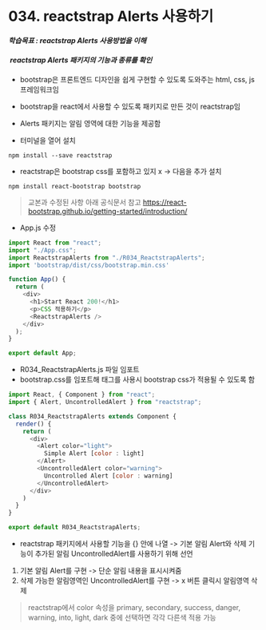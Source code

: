 # 034. reactstrap Alerts 사용하기

#### **_학습목표 : reactstrap Alerts 사용방법을 이해_**

####  **_reactstrap Alerts 패키지의 기능과 종류를 확인_** 

-   bootstrap은 프론트엔드 디자인을 쉽게 구현할 수 있도록 도와주는 html, css, js 프레임워크임
-   bootstrap을 react에서 사용할 수 있도록 패키지로 만든 것이 reactstrap임
-   Alerts 패키지는 알림 영역에 대한 기능을 제공함


-   터미널을 열어 설치

```
npm install --save reactstrap
```

-   reactstrap은 bootstrap css를 포함하고 있지 x -> 다음을 추가 설치

```
npm install react-bootstrap bootstrap
```

>   교본과 수정된 사항 아래 공식문서 참고
>   https://react-bootstrap.github.io/getting-started/introduction/


-   App.js 수정

```js
import React from "react";
import "./App.css";
import ReactstrapAlerts from "./R034_ReactstrapAlerts";
import 'bootstrap/dist/css/bootstrap.min.css'

function App() {
  return (
    <div>
      <h1>Start React 200!</h1>
      <p>CSS 적용하기</p>
      <ReactstrapAlerts />
    </div>
  );
}

export default App;


```

  
  
  

-   R034_ReactstrapAlerts.js 파일 임포트  
-   bootstrap.css를 임포트해 <reactstrap> 태그를 사용시 bootstrap css가 적용될 수 있도록 함
      
      
      
    

```js
import React, { Component } from "react";
import { Alert, UncontrolledAlert } from "reactstrap";

class R034_ReactstrapAlerts extends Component {
  render() {
    return (
      <div>
        <Alert color="light">
          Simple Alert [color : light]
        </Alert>
        <UncontrolledAlert color="warning">
          Uncontrolled Alert [color : warning]
        </UncontrolledAlert>
      </div>
    )
  }
}

export default R034_ReactstrapAlerts;

```

  
  

-   reactstrap 패키지에서 사용할 기능을 {} 안에 나열 -> 기본 알림 Alert와 삭제 기능이 추가된 알림 UncontrolledAlert를 사용하기 위해 선언

1. 기본 알림 Alert를 구현 -> 단순 알림 내용을 표시시켜줌
2. 삭제 가능한 알림영역인 UncontrolledAlert를 구현 -> x 버튼 클릭시 알림영역 삭제

> reactstrap에서 color 속성을 primary, secondary, success, danger, warning, into, light, dark 중에 선택하면 각각 다른색 적용 가능

